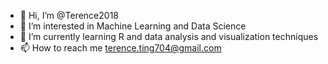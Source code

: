 - 👋 Hi, I’m @Terence2018
- 👀 I’m interested in Machine Learning and Data Science
- 🌱 I’m currently learning R and data analysis and visualization techniques
- 📫 How to reach me terence.ting704@gmail.com

<!---
Terence2018/Terence2018 is a ✨ special ✨ repository because its `README.md` (this file) appears on your GitHub profile.
You can click the Preview link to take a look at your changes.
--->

